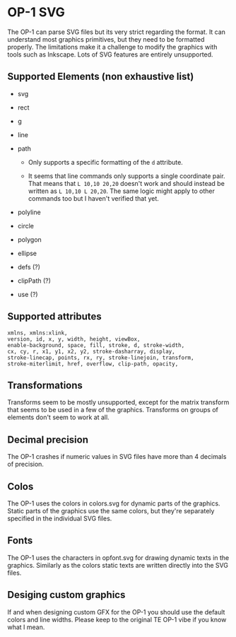 
# OP-1 SVG

The OP-1 can parse SVG files but its very strict regarding the format. It can
understand most graphics primitives, but they need to be formatted properly.
The limitations make it a challenge to modify the graphics with tools such as
Inkscape. Lots of SVG features are entirely unsupported.


## Supported Elements (non exhaustive list)

 - svg

 - rect

 - g

 - line

 - path

   - Only supports a specific formatting of the `d` attribute.

   - It seems that line commands only supports a single coordinate pair. That means that `L 10,10 20,20` doesn't work and should instead be written as `L 10,10 L 20,20`. The same logic might apply to other commands too but I haven't verified that yet.

 - polyline

 - circle

 - polygon

 - ellipse

 - defs (?)

 - clipPath (?)

 - use (?)


## Supported attributes

    xmlns, xmlns:xlink,
    version, id, x, y, width, height, viewBox,
    enable-background, space, fill, stroke, d, stroke-width,
    cx, cy, r, x1, y1, x2, y2, stroke-dasharray, display,
    stroke-linecap, points, rx, ry, stroke-linejoin, transform,
    stroke-miterlimit, href, overflow, clip-path, opacity,


## Transformations

Transforms seem to be mostly unsupported, except for the matrix transform
that seems to be used in a few of the graphics. Transforms on groups of
elements don't seem to work at all.


## Decimal precision

The OP-1 crashes if numeric values in SVG files have more than 4 decimals
of precision.


## Colos

The OP-1 uses the colors in colors.svg for dynamic parts of the graphics.
Static parts of the graphics use the same colors, but they're separately
specified in the individual SVG files.


## Fonts

The OP-1 uses the characters in opfont.svg for drawing dynamic texts in the
graphics. Similarly as the colors static texts are written directly into
the SVG files.


## Desiging custom graphics

If and when designing custom GFX for the OP-1 you should use the default colors and 
line widths. Please keep to the original TE OP-1 vibe if you know what I mean.



